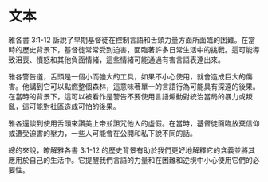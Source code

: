 # 文本

雅各書 3:1-12 訴說了早期基督徒在控制言語和舌頭力量方面所面臨的困難。在當時的歷史背景下，基督徒常常受到迫害，面臨著許多日常生活中的挑戰。這可能導致沮喪、憤怒和其他負面情緒，這些情緒可能通過有害言語表達出來。

雅各警告道，舌頭是一個小而強大的工具，如果不小心使用，就會造成巨大的傷害。他講到它可以點燃整個森林，這意味著單一的言語行為可能具有深遠的後果。在當時的背景下，這可以被看作是警告不要使用言語煽動對統治當局的暴力或叛亂，這可能對社區造成可怕的後果。

雅各還談到使用舌頭來讚美上帝並詛咒他人的虛假。在當時，基督徒面臨放棄信仰或遭受迫害的壓力，一些人可能會在公開和私下說不同的話。

總的來說，瞭解雅各書 3:1-12 的歷史背景有助於我們更好地解釋它的含義並將其應用於自己的生活中。它提醒我們言語的力量和在困難和逆境中小心使用它們的必要性。